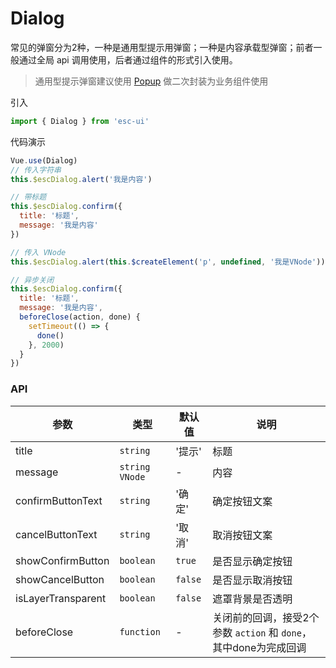 # Dialog

常见的弹窗分为2种，一种是通用型提示用弹窗；一种是内容承载型弹窗；前者一般通过全局 api 调用使用，后者通过组件的形式引入使用。

> 通用型提示弹窗建议使用 [Popup](#/popup) 做二次封装为业务组件使用

引入

```js
import { Dialog } from 'esc-ui'
```

代码演示

```js
Vue.use(Dialog)
// 传入字符串
this.$escDialog.alert('我是内容')

// 带标题
this.$escDialog.confirm({
  title: '标题',
  message: '我是内容'
})

// 传入 VNode
this.$escDialog.alert(this.$createElement('p', undefined, '我是VNode'))

// 异步关闭
this.$escDialog.confirm({
  title: '标题',
  message: '我是内容',
  beforeClose(action, done) {
    setTimeout(() => {
      done()
    }, 2000)
  }
})
```

### API

参数|类型|默认值|说明
----|----|-----|----
title|`string`|'提示'|标题
message|`string` `VNode`|-|内容
confirmButtonText|`string`|'确 定'|确定按钮文案
cancelButtonText|`string`|'取 消'|取消按钮文案
showConfirmButton|`boolean`|`true`|是否显示确定按钮
showCancelButton|`boolean`|`false`|是否显示取消按钮
isLayerTransparent|`boolean`|`false`|遮罩背景是否透明
beforeClose|`function`|-|关闭前的回调，接受2个参数 `action` 和 `done`，其中done为完成回调
